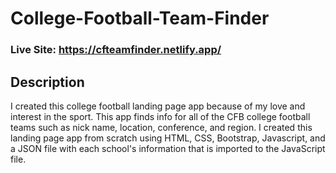 # College-Football-Team-Finder
### Live Site: https://cfteamfinder.netlify.app/

## Description
I created this college football landing page app because of my love and interest in the sport. This app finds info for all of the CFB college football teams such as nick name, location, conference, and region. I created this landing page app from scratch using HTML, CSS, Bootstrap, Javascript, and a JSON file with each school's information that is imported to the JavaScript file.
